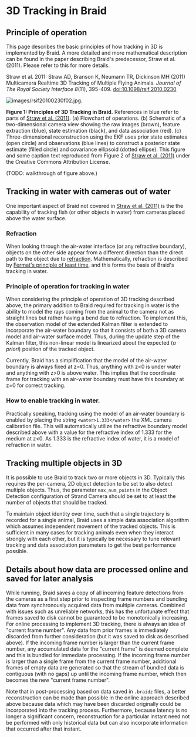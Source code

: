 # 3D Tracking in Braid

## Principle of operation

This page describes the basic principles of how tracking in 3D is implemented by
Braid. A more detailed and more mathematical description can be found in the
paper describing Braid's predecessor, Straw et al. (2011). Please refer to this
for more details.

Straw et al. 2011: Straw AD, Branson K, Neumann TR, Dickinson MH (2011) Multicamera
Realtime 3D Tracking of Multiple Flying Animals. *Journal of The Royal Society
Interface 8*(11), 395-409.
[doi:10.1098/rsif.2010.0230](http://dx.doi.org/10.1098/rsif.2010.0230)

![images/rsif20100230f02.jpg](imagesrsif20100230f02.jpg).

**Figure 1: Principles of 3D Tracking in Braid.** References in blue refer to
parts of [Straw et al. (2011)](http://dx.doi.org/10.1098/rsif.2010.0230). (a)
Flowchart of operations. (b) Schematic of a two-dimensional camera view showing
the raw images (brown), feature extraction (blue), state estimation (black), and
data association (red). (c) Three-dimensional reconstruction using the EKF uses
prior state estimates (open circle) and observations (blue lines) to construct a
posterior state estimate (filled circle) and covariance ellipsoid (dotted
ellipse). This figure and some caption text reproduced from Figure 2 of [Straw
et al. (2011)](http://dx.doi.org/10.1098/rsif.2010.0230) under the Creative
Commons Attribution License.

(TODO: walkthrough of figure above.)

## Tracking in water with cameras out of water

One important aspect of Braid not covered in [Straw et al.
(2011)](http://dx.doi.org/10.1098/rsif.2010.0230) is the the capability of
tracking fish (or other objects in water) from cameras placed above the water
surface.

### Refraction

When looking through the air-water interface (or any refractive boundary),
objects on the other side appear from a different direction than the direct path
to the object due to [refraction](https://en.wikipedia.org/wiki/Refraction).
Mathematically, refraction is described by [Fermat's principle of least
time](https://en.wikipedia.org/wiki/Fermat%27s_principle), and this forms the
basis of Braid's tracking in water.

### Principle of operation for tracking in water

When considering the principle of operation of 3D tracking described above, the
primary addition to Braid required for tracking in water is the ability to model
the rays coming from the animal to the camera not as straight lines but rather
having a bend due to refraction. To implement this, the observation model of the
extended Kalman filter is extended to incorporate the air-water boundary so that
it consists of both a 3D camera model and air-water surface model. Thus, during
the update step of the Kalman filter, this non-linear model is linearized about
the expected (*a priori*) position of the tracked object.

Currently, Braid has a simplification that the model of the air-water boundary
is always fixed at z=0. Thus, anything with z<0 is under water and anything with
z>0 is above water. This implies that the coordinate frame for tracking with an
air-water boundary must have this boundary at z=0 for correct tracking.

### How to enable tracking in water.

Practically speaking, tracking using the model of an air-water boundary is
enabled by placing the string `<water>1.333</water>` the XML camera calibration
file. This will automatically utilize the refractive boundary model described
above with a value for the refractive index of 1.333 for the medium at z<0. As
1.333 is the refractive index of water, it is a model of refraction in water.

## Tracking multiple objects in 3D

It is possible to use Braid to track two or more objects in 3D. Typically this
requires the per-camera, 2D object detection to be set to also detect multiple
objects. Thus, the parameter `max_num_points` in the Object Detection
configuration of Strand Camera should be set to at least the number of objects
that should be tracked.

To maintain object identity over time, such that a single trajectory is recorded
for a single animal, Braid uses a simple data association algorithm which
assumes independent movement of the tracked objects. This is sufficient in many
cases for tracking animals even when they interact strongly with each other, but
it is typically be necessary to tune relevant tracking and data association
parameters to get the best performance possible.

## Details about how data are processed online and saved for later analysis

While running, Braid saves a copy of all incoming feature detections from the
cameras as a first step prior to inspecting frame numbers and bundling data from
synchronously acquired data from multiple cameras. Combined with issues such as
unreliable networks, this has the unfortunate effect that frames saved to disk
cannot be guaranteed to be monotonically increasing. For online processing to
implement 3D tracking, there is always an idea of "current frame number". Any
data from prior frames is immediately discarded from further consideration (but
it was saved to disk as described above). If the incoming frame number is larger
than the current frame number, any accumulated data for the "current frame" is
deemed complete and this is bundled for immediate processing. If the incoming
frame number is larger than a single frame from the current frame number,
additional frames of empty data are generated so that the stream of bundled data
is contiguous (with no gaps) up until the incoming frame number, which then
becomes the new "current frame number".

Note that in post-processing based on data saved in `.braidz` files, a better
reconstruction can be made than possible in the online approach described above
because data which may have been discarded originally could be incorporated into
the tracking process. Furthermore, because latency is no longer a significant
concern, reconstruction for a particular instant need not be performed with only
historical data but can also incorporate information that occurred after that
instant.
